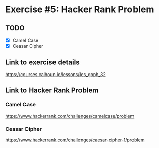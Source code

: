 # Exercise #5: Hacker Rank Problem

## TODO
- [x] Camel Case
- [x] Ceasar Cipher

## Link to exercise details
https://courses.calhoun.io/lessons/les_goph_32
## Link to Hacker Rank Problem
### Camel Case
https://www.hackerrank.com/challenges/camelcase/problem
### Ceasar Cipher
https://www.hackerrank.com/challenges/caesar-cipher-1/problem